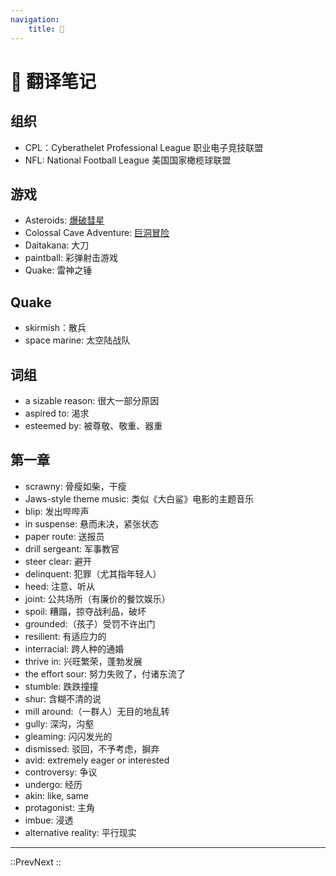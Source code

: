 ```yaml
---
navigation: 
    title: 📒
---
```


# 📒 翻译笔记

## 组织

- CPL：Cyberathelet Professional League 职业电子竞技联盟
- NFL: National Football League 美国国家橄榄球联盟

## 游戏

- Asteroids: [爆破彗星](https://en.wikipedia.org/wiki/Asteroids_(video_game))
- Colossal Cave Adventure: [巨洞冒险](https://zh.wikipedia.org/zh-hans/%E5%B7%A8%E6%B4%9E%E5%86%92%E9%9A%AA)
- Daitakana: 大刀
- paintball: 彩弹射击游戏
- Quake: 雷神之锤

## Quake

- skirmish：散兵
- space marine: 太空陆战队

## 词组

- a sizable reason: 很大一部分原因
- aspired to: 渴求
- esteemed by: 被尊敬、敬重、器重

## 第一章

- scrawny: 骨瘦如柴，干瘦
- Jaws-style theme music: 类似《大白鲨》电影的主题音乐
- blip: 发出哔哔声
- in suspense: 悬而未决，紧张状态
- paper route: 送报员
- drill sergeant: 军事教官
- steer clear: 避开
- delinquent: 犯罪（尤其指年轻人）
- heed: 注意、听从
- joint: 公共场所（有廉价的餐饮娱乐）
- spoil: 糟蹋，掠夺战利品，破坏
- grounded:（孩子）受罚不许出门
- resilient: 有适应力的
- interracial: 跨人种的通婚
- thrive in: 兴旺繁荣，蓬勃发展
- the effort sour: 努力失败了，付诸东流了
- stumble: 跌跌撞撞
- shur: 含糊不清的说
- mill around:（一群人）无目的地乱转
- gully: 深沟，沟壑
- gleaming: 闪闪发光的
- dismissed: 驳回，不予考虑，摒弃
- avid: extremely eager or interested
- controversy: 争议
- undergo: 经历
- akin: like, same
- protagonist: 主角
- imbue: 浸透
- alternative reality: 平行现实

---

::PrevNext
::
